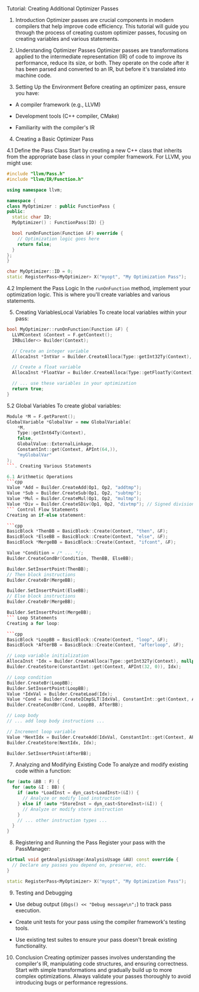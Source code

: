 Tutorial: Creating Additional Optimizer Passes

1. Introduction Optimizer passes are crucial components in modern compilers that help improve code efficiency. This tutorial will guide you through the process of creating custom optimizer passes, focusing on creating variables and various statements.

2. Understanding Optimizer Passes Optimizer passes are transformations applied to the intermediate representation (IR) of code to improve its performance, reduce its size, or both. They operate on the code after it has been parsed and converted to an IR, but before it's translated into machine code.

3. Setting Up the Environment Before creating an optimizer pass, ensure you have:

* A compiler framework (e.g., LLVM)

* Development tools (C++ compiler, CMake)

* Familiarity with the compiler's IR

4. Creating a Basic Optimizer Pass

4.1 Define the Pass Class Start by creating a new C++ class that inherits from the appropriate base class in your compiler framework. For LLVM, you might use:

```cpp
#include "llvm/Pass.h"
#include "llvm/IR/Function.h"

using namespace llvm;

namespace {
class MyOptimizer : public FunctionPass {
public:
  static char ID;
  MyOptimizer() : FunctionPass(ID) {}

  bool runOnFunction(Function &F) override {
    // Optimization logic goes here
    return false;
  }
};
}

char MyOptimizer::ID = 0;
static RegisterPass<MyOptimizer> X("myopt", "My Optimization Pass");
```

4.2 Implement the Pass Logic In the `runOnFunction` method, implement your optimization logic. This is where you'll create variables and various statements.

5. Creating VariablesLocal Variables To create local variables within your pass:

```cpp
bool MyOptimizer::runOnFunction(Function &F) {
  LLVMContext &Context = F.getContext();
  IRBuilder<> Builder(Context);

  // Create an integer variable
  AllocaInst *IntVar = Builder.CreateAlloca(Type::getInt32Ty(Context), nullptr, "myInt");

  // Create a float variable
  AllocaInst *FloatVar = Builder.CreateAlloca(Type::getFloatTy(Context), nullptr, "myFloat");

  // ... use these variables in your optimization
  return true;
}
```

5.2 Global Variables To create global variables:

````cpp
Module *M = F.getParent();
GlobalVariable *GlobalVar = new GlobalVariable(
    *M,
    Type::getInt64Ty(Context),
    false,
    GlobalValue::ExternalLinkage,
    ConstantInt::get(Context, APInt(64,)),
    "myGlobalVar"
);
```. Creating Various Statements

6.1 Arithmetic Operations
```cpp
Value *Add = Builder.CreateAdd(Op1, Op2, "addtmp");
Value *Sub = Builder.CreateSub(Op1, Op2, "subtmp");
Value *Mul = Builder.CreateMul(Op1, Op2, "multmp");
Value *Div = Builder.CreateSDiv(Op1, Op2, "divtmp"); // Signed division
``` Control Flow Statements
Creating an if-else statement:

```cpp
BasicBlock *ThenBB = BasicBlock::Create(Context, "then", &F);
BasicBlock *ElseBB = BasicBlock::Create(Context, "else", &F);
BasicBlock *MergeBB = BasicBlock::Create(Context, "ifcont", &F);

Value *Condition = /* ... */;
Builder.CreateCondBr(Condition, ThenBB, ElseBB);

Builder.SetInsertPoint(ThenBB);
// Then block instructions
Builder.CreateBr(MergeBB);

Builder.SetInsertPoint(ElseBB);
// Else block instructions
Builder.CreateBr(MergeBB);

Builder.SetInsertPoint(MergeBB);
``` Loop Statements
Creating a for loop:

```cpp
BasicBlock *LoopBB = BasicBlock::Create(Context, "loop", &F);
BasicBlock *AfterBB = BasicBlock::Create(Context, "afterloop", &F);

// Loop variable initialization
AllocaInst *Idx = Builder.CreateAlloca(Type::getInt32Ty(Context), nullptr, "i");
Builder.CreateStore(ConstantInt::get(Context, APInt(32, 0)), Idx);

// Loop condition
Builder.CreateBr(LoopBB);
Builder.SetInsertPoint(LoopBB);
Value *IdxVal = Builder.CreateLoad(Idx);
Value *Cond = Builder.CreateICmpSLT(IdxVal, ConstantInt::get(Context, APInt(32,)));
Builder.CreateCondBr(Cond, LoopBB, AfterBB);

// Loop body
// ... add loop body instructions ...

// Increment loop variable
Value *NextIdx = Builder.CreateAdd(IdxVal, ConstantInt::get(Context, APInt(32, 1)));
Builder.CreateStore(NextIdx, Idx);

Builder.SetInsertPoint(AfterBB);
````

7. Analyzing and Modifying Existing Code To analyze and modify existing code within a function:

```cpp
for (auto &BB : F) {
  for (auto &I : BB) {
    if (auto *LoadInst = dyn_cast<LoadInst>(&I)) {
      // Analyze or modify load instruction
    } else if (auto *StoreInst = dyn_cast<StoreInst>(&I)) {
      // Analyze or modify store instruction
    }
    // ... other instruction types ...
  }
}
```

8. Registering and Running the Pass Register your pass with the PassManager:

```cpp
virtual void getAnalysisUsage(AnalysisUsage &AU) const override {
  // Declare any passes you depend on, preserve, etc.
}

static RegisterPass<MyOptimizer> X("myopt", "My Optimization Pass");
```

9. Testing and Debugging

* Use debug output (`dbgs() << "Debug message\n";`) to track pass execution.

* Create unit tests for your pass using the compiler framework's testing tools.

* Use existing test suites to ensure your pass doesn't break existing functionality.

10. Conclusion Creating optimizer passes involves understanding the compiler's IR, manipulating code structures, and ensuring correctness. Start with simple transformations and gradually build up to more complex optimizations. Always validate your passes thoroughly to avoid introducing bugs or performance regressions.
